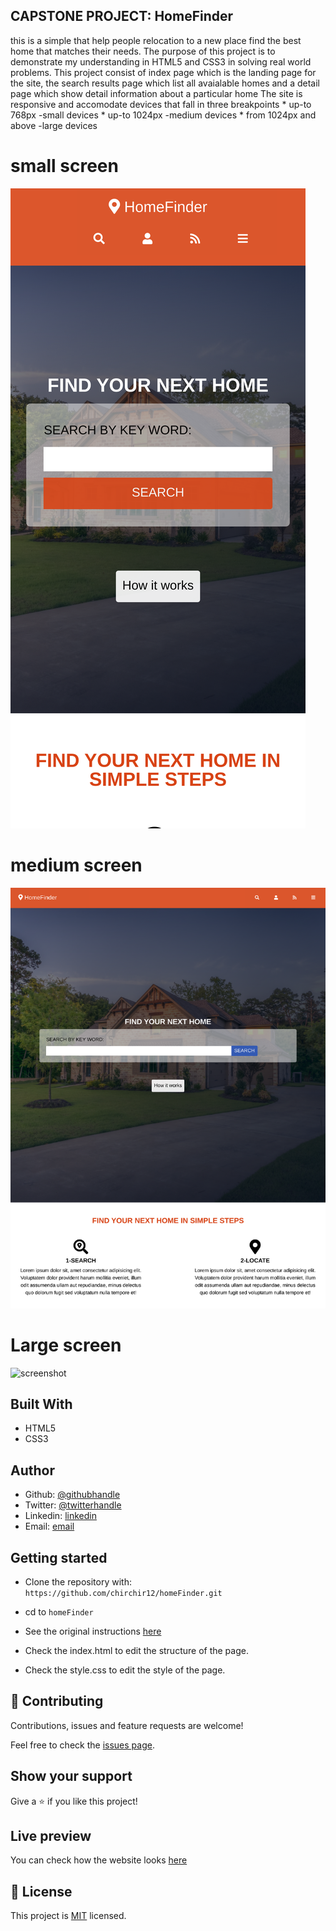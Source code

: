 
## CAPSTONE PROJECT:  HomeFinder

this is a simple that help people relocation to a new place find the best home that matches their needs. 
The purpose of this project is to demonstrate my understanding in HTML5 and CSS3 in solving real world problems. 
This project consist of index page which is the landing page for the site, the search results page which list all avaialable homes and a detail page which show detail information about a particular home
The site is responsive and accomodate devices that fall in three breakpoints 
    * up-to 768px -small devices
    * up-to 1024px  -medium devices
    * from 1024px and above -large devices

# small screen 
![screenshot](images/screen/small.png)

# medium screen 
![screenshot](images/screen/medium.png)

# Large screen 
![screenshot](images/screen/large.png)

## Built With

- HTML5
- CSS3


## Author

- Github: [@githubhandle](https://github.com/chirchir12 )
- Twitter: [@twitterhandle](https://twitter.com/shadochir )
- Linkedin: [linkedin](https://www.linkedin.com/in/emmanuel-chirchir/ )
- Email: [email](chirchir7370@gmail.com)


## Getting started

- Clone the repository with:
    ``` https://github.com/chirchir12/homeFinder.git  ```
- cd to ```homeFinder```

- See the original instructions [here](https://www.notion.so/HTML-CSS-capstone-project-Directory-of-Schools-eea352bfaf3e4a83b2917df1f9a4e140)

- Check the index.html to edit the structure of the page.

- Check the style.css to edit the style of the page.

## 🤝 Contributing

Contributions, issues and feature requests are welcome!

Feel free to check the [issues page](issues/).

## Show your support

Give a ⭐️ if you like this project!

## Live preview

You can check how the website looks [here](https://rawcdn.githack.com/chirchir12/homeFinder/4b877cd328babd0df79633fd8d4ac167ab334ce8/index.html)
## 📝 License

This project is [MIT](lic.url) licensed.
